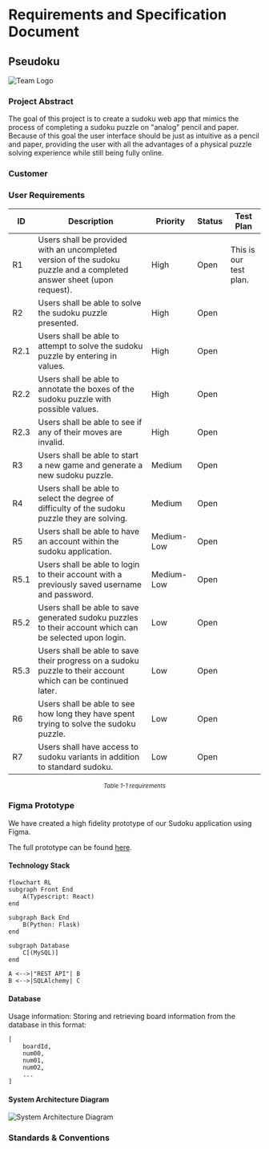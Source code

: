 # Requirements and Specification Document

## Pseudoku
![Team Logo](https://git.doit.wisc.edu/cdis/cs/courses/cs506/sp2024/team/mondaywednesdaylecture/T_24/cs506-team24/-/raw/main/docs/CS506_Team_Logo.png)

### Project Abstract

<!--A one paragraph summary of what the software will do.-->

The goal of this project is to create a sudoku web app that mimics the process of completing a sudoku puzzle on
"analog" pencil and paper. Because of this goal the user interface should be just as intuitive as a pencil and paper, providing the user with all the advantages of a physical puzzle solving experience while still being fully online. 

### Customer

<!--A brief description of the customer for this software, both in general (the population who might eventually use such a system) and specifically for this document (the customer(s) who informed this document). Every project will have a customer from the CS506 instructional staff. Requirements should not be derived simply from discussion among team members. Ideally your customer should not only talk to you about requirements but also be excited later in the semester to use the system.-->

### User Requirements

<!--This section lists the behavior that the users see. This information needs to be presented in a logical, organized fashion. It is most helpful if this section is organized in outline form: a bullet list of major topics (e.g., one for each kind of user, or each major piece of system functionality) each with some number of subtopics.-->

| ID   | Description                                   | Priority | Status | Test Plan                                     |
| ---- | --------------------------------------------- | -------- | ------ | --------------------------------------------- |
| R1 | Users shall be provided with an uncompleted version of the sudoku puzzle and a completed answer sheet (upon request). | High | Open | This is our test plan. |
| R2 | Users shall be able to solve the sudoku puzzle presented. | High | Open |
| R2.1 | Users shall be able to attempt to solve the sudoku puzzle by entering in values. | High | Open |
| R2.2 | Users shall be able to annotate the boxes of the sudoku puzzle with possible values. | High | Open |
| R2.3 | Users shall be able to see if any of their moves are invalid. | High | Open |
| R3 | Users shall be able to start a new game and generate a new sudoku puzzle. | Medium | Open |
| R4 | Users shall be able to select the degree of difficulty of the sudoku puzzle they are solving. | Medium | Open |
| R5 | Users shall be able to have an account within the sudoku application. | Medium-Low | Open |
| R5.1 | Users shall be able to login to their account with a previously saved username and password. | Medium-Low | Open |
| R5.2 | Users shall be able to save generated sudoku puzzles to their account which can be selected upon login. | Low | Open |
| R5.3 | Users shall be able to save their progress on a sudoku puzzle to their account which can be continued later. | Low | Open |
| R6 | Users shall be able to see how long they have spent trying to solve the sudoku puzzle. | Low | Open |
| R7 | Users shall have access to sudoku variants in addition to standard sudoku. | Low | Open |

<div align="center"><small><i>Table 1-1 requirements</i></small></div>


### Figma Prototype
We have created a high fidelity prototype of our Sudoku application using Figma.

The full prototype can be found [here](https://www.figma.com/file/gDVxq0N7kbBzlIZ1ySW40q/issue_21?type=design&node-id=0%3A1&mode=design&t=3KzTdZH16Ck1aMVe-1).


#### Technology Stack
```mermaid
flowchart RL
subgraph Front End
	A(Typescript: React)
end
	
subgraph Back End
	B(Python: Flask)
end
	
subgraph Database
	C[(MySQL)]
end

A <-->|"REST API"| B
B <-->|SQLAlchemy| C
```

#### Database
Usage information:
Storing and retrieving board information from the database in this format:

    [
        boardId,
        num00,
        num01,
        num02,
        ...
    ]


#### System Architecture Diagram
![System Architecture Diagram](https://git.doit.wisc.edu/cdis/cs/courses/cs506/sp2024/team/mondaywednesdaylecture/T_24/cs506-team24/-/raw/main/docs/System_Architecture_Diagram.png)


### Standards & Conventions


<!--Here you can document your coding standards and conventions. This includes decisions about naming, style guides, etc.-->
